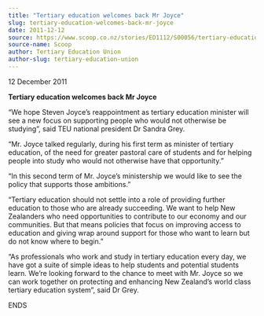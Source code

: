 ```yaml
---
title: "Tertiary education welcomes back Mr Joyce"
slug: tertiary-education-welcomes-back-mr-joyce
date: 2011-12-12
source: https://www.scoop.co.nz/stories/ED1112/S00056/tertiary-education-welcomes-back-mr-joyce.htm
source-name: Scoop
author: Tertiary Education Union
author-slug: tertiary-education-union
---
```


<p>12 December 2011</p>

<p><b>Tertiary education welcomes back Mr
Joyce</b></p>

<p>“We hope Steven Joyce’s reappointment as
tertiary education minister will see a new focus on
supporting people who would not otherwise be studying”,
said TEU national president Dr Sandra Grey.</p>

<p>“Mr. Joyce
talked regularly, during his first term as minister of
tertiary education, of the need for greater pastoral care of
students and for helping people into study who would not
otherwise have that opportunity.”</p>

<p>“In this second term
of Mr. Joyce’s ministership we would like to see the
policy that supports those ambitions.”</p>

<p>“Tertiary
education should not settle into a role of providing further
education to those who are already succeeding. We want to
help New Zealanders who need opportunities to contribute to
our economy and our communities. But that means policies
that focus on improving access to education and giving wrap
around support for those who want to learn but do not know
where to begin.”</p>

<p>“As professionals who work and study
in tertiary education every day, we have got a suite of
simple ideas to help students and potential students learn.
We’re looking forward to the chance to meet with Mr. Joyce
so we can work together on protecting and enhancing New
Zealand’s world class tertiary education system”, said
Dr
Grey.</p>

<p>ENDS<p>

